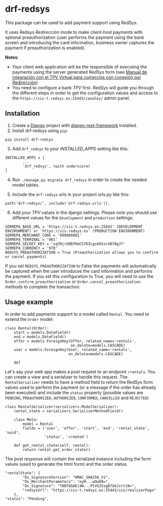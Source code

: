 # drf-redsys


This package can be used to add payment support using RedSys.

It uses Redsys *Redirección* mode to make client-host payments with optional preauthorization
(user performs the payment using the bank screen and introducing the card information,
business owner captures the payment if preauthorization is enabled).

**Notes**: 
* Your client web application will be the responsible of executing the payments using the server generated RedSys form (see [Manual de integración con el TPV Virtual para
comercios con conexión por Redirección](https://canales.redsys.es/canales/ayuda/documentacion/Manual%20integracion%20para%20conexion%20por%20Redireccion.pdf))
* You need to configure a bank *TPV* first. RedSys will guide you through the different steps in order to get the configuration values and access to the `https://sis-t.redsys.es:25443/canales/` admin panel.

## Installation
1.  Create a [Django](https://www.djangoproject.com) project with [django-rest-framework](https://www.django-rest-framework.org) installed.
2.  Install drf-redsys using `pip`:
```
pip install drf-redsys
```
3.  Add `drf_redsys` to your *INSTALLED_APPS* setting like this:
````
INSTALLED_APPS = [
        ...
        'drf_redsys', (with underscore)
]
````
4. Run `./manage.py migrate drf_redsys` in order to create the needed model tables.

5.  Include the `drf-redsys` urls in your project urls.py like this:
````
path('drf-redsys/', include('drf-redsys.urls')),
````
6.  Add your *TPV* values in the django settings. Please note you should use different values for the `development` and `production` settings:

```
SERMEPA_BASE_URL = 'https://sis-t.redsys.es:25443' (DEVELOPMENT ENVIRONMENT) or 'https://sis.redsys.es' (PRODUCTION ENVIRONMENT)
SERMEPA_MERCHANT_CODE = '999008881'
SERMEPA_TERMINAL = '001'
SERMEPA_SECRET_KEY = 'sq7HjrUOBfKmC576ILgskD5srU870gJ7'
SERMEPA_CURRENCY = '978'
REDSYS_PREAUTHORIZATION = True (Preauthorization allows you to confirm or cancel payments)
```
If you set `REDSYS_PREAUTHORIZATION` to False the payments will automatically be captured when the user introduces the card information and performs the payment. If you set this configuration to True, you will need to use the `Order.confirm_preauthorization` or `Order.cancel_preauthorization` methods to complete the transaction.

## Usage example

In order to add payments support to a model called `Rental`. You need to extend the `Order` model:

`````
class Rental(Order):
    start = models.DateField()
    end = models.DateField()
    offer = models.ForeignKey(Offer, related_name='rentals',
                              on_delete=models.CASCADE)
    user = models.ForeignKey(User, related_name='rentals',
                             on_delete=models.CASCADE)
    
    def 
`````

Let's say your web app makes a post request to an endpoint `/rentals`. You can create a view and a serializer to handle this request. The `RentalSerializer` needs to have a method field to return the RedSys form values used to perform the payment (or a message if the order has already been executed) and include the `status` property (possible values are `PENDING`, `PREAUTHORIZED`, `AUTHORIZED`, `CONFIRMED`, `CANCELLED` and `REJECTED`)

`````
class RentalSerializer(serializers.ModelSerializer):
    rental_state = serializers.SerializerMethodField()
    
    class Meta:
        model = Rental
        fields = ('user', 'offer', 'start', 'end', 'rental_state', 'uuid',
                  'status', 'created')
    
    def get_rental_state(self, rental):
        return rental.get_order_state()
`````

The post response will contain the serialized instance including the form values (used to generate the html form) and the order status.

`````
"rentalState": {
        "Ds_SignatureVersion": "HMAC_SHA256_V1",
        "Ds_MerchantParameters": "eyM...wOwO0=",
        "Ds_Signature": "Y807dGAEi4W...PtVG3SsgB7GkJvrtJA=",
        "redsysUrl": "https://sis-t.redsys.es:25443/sis/realizarPago"
    },
"status": "Pending",
`````

